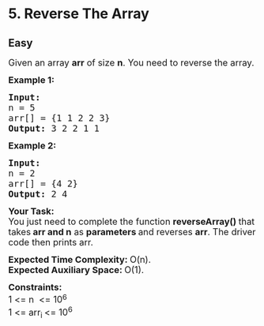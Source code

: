 # 5. Reverse The Array
## Easy 
<div class="problem-statement">
                <p></p><p dir="ltr"><span style="font-size:18px">Given an array <strong>arr</strong> of size <strong>n</strong>. You need to reverse the array.</span></p>

<p dir="ltr"><strong><span style="font-size:18px">Example 1:</span></strong></p>

<pre><strong><span style="font-size:18px">Input:
</span></strong><span style="font-size:18px">n = 5
arr[] = {1 1 2 2 3}
<strong>Output: </strong>3 2 2 1 1</span>
</pre>

<p dir="ltr"><strong><span style="font-size:18px">Example 2:</span></strong></p>

<pre><strong><span style="font-size:18px">Input:
</span></strong><span style="font-size:18px">n = 2
arr[] = {4 2}
<strong>Output: </strong>2 4</span></pre>

<p dir="ltr"><strong><span style="font-size:18px">Your Task:</span></strong><br>
<span style="font-size:18px">You just need to complete the function <strong>reverseArray()&nbsp;</strong>that takes<strong> arr and n</strong> as <strong>parameters </strong>and reverses <strong>arr</strong>. The driver code then prints arr.</span></p>

<p dir="ltr"><span style="font-size:18px"><strong>Expected Time Complexity:&nbsp;</strong>O(n).<br>
<strong>Expected Auxiliary Space:&nbsp;</strong>O(1).</span></p>

<p dir="ltr"><span style="font-size:18px"><strong>Constraints:</strong><br>
1 &lt;= n&nbsp; &lt;= 10</span><sup><span style="font-size:15px">6</span></sup><br>
<span style="font-size:18px">1 &lt;= arr<sub>i </sub>&lt;= 10<sup>6</sup></span></p>
 <p></p>
            </div>